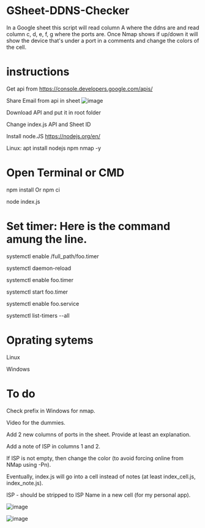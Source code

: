 # GSheet-DDNS-Checker

In a Google sheet this script will read column A where the ddns are and read column c, d, e, f, g where the ports are. 
Once Nmap shows if up/down it will show the device that's under a port in a comments and change the colors of the cell. 


# instructions

Get api from https://console.developers.google.com/apis/

Share Email from api in sheet ![image](https://user-images.githubusercontent.com/29134216/109919567-d7a04980-7c86-11eb-81d4-709109d1b388.png)

Download API and put it in root folder

Change index.js API and Sheet ID




Install node.JS https://nodejs.org/en/

Linux: apt install nodejs npm nmap -y

# Open Terminal or CMD

npm install Or npm ci

node index.js

# Set timer: Here is the command amung the line.

systemctl enable /full_path/foo.timer

systemctl daemon-reload

systemctl enable foo.timer

systemctl start  foo.timer

systemctl enable foo.service

systemctl list-timers --all

# Oprating sytems 

Linux

Windows

# To do

Check prefix in Windows for nmap.

Video for the dummies.

Add 2 new columns of ports in the sheet. Provide at least an explanation.

Add a note of ISP in columns 1 and 2.

If ISP is not empty, then change the color (to avoid forcing online from NMap using -Pn).

Eventually, index.js will go into a cell instead of notes (at least index_cell.js, index_note.js).

ISP - should be stripped to ISP Name in a new cell (for my personal app).


![image](https://user-images.githubusercontent.com/29134216/222290036-659db498-b4c0-4c19-b0e5-4b0e26529b4e.png)


![image](https://user-images.githubusercontent.com/29134216/222292933-1c9323ff-a32c-4bfa-bc7a-e44d98e9a831.png)


